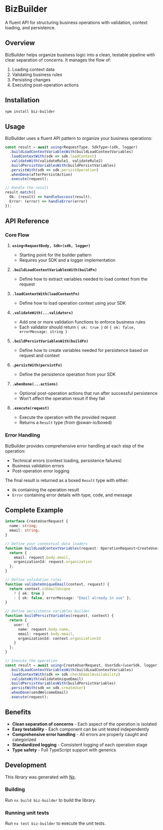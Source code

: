 # BizBuilder

A fluent API for structuring business operations with validation, context loading, and persistence.

## Overview

BizBuilder helps organize business logic into a clean, testable pipeline with clear separation of concerns. It manages the flow of:

1. Loading context data
2. Validating business rules
3. Persisting changes
4. Executing post-operation actions

## Installation

```bash
npm install biz-builder
```

## Usage

BizBuilder uses a fluent API pattern to organize your business operations:

```typescript
const result = await using<RequestType, SdkType>(sdk, logger)
  .buildLoadContextVariablesWith(buildLoadContextVariables)
  .loadContextWith(sdk => sdk.loadContext)
  .validateWith(validateRule1, validateRule2)
  .buildPersistVariablesWith(buildPersistVariables)
  .persistWith(sdk => sdk.persistOperation)
  .whenDone(afterPersistAction)
  .execute(request);

// Handle the result
result.match({
  Ok: (result) => handleSuccess(result),
  Error: (error) => handleError(error)
});
```

## API Reference

### Core Flow

1. **`using<RequestBody, Sdk>(sdk, logger)`**
   - Starting point for the builder pattern
   - Requires your SDK and a logger implementation

2. **`.buildLoadContextVariablesWith(buildFn)`**
   - Define how to extract variables needed to load context from the request

3. **`.loadContextWith(loadContextFn)`**
   - Define how to load operation context using your SDK

4. **`.validateWith(...validators)`**
   - Add one or more validation functions to enforce business rules
   - Each validator should return `{ ok: true }` or `{ ok: false, errorMessage: string }`

5. **`.buildPersistVariablesWith(buildFn)`**
   - Define how to create variables needed for persistence based on request and context

6. **`.persistWith(persistFn)`**
   - Define the persistence operation from your SDK

7. **`.whenDone(...actions)`**
   - Optional post-operation actions that run after successful persistence
   - Won't affect the operation result if they fail

8. **`.execute(request)`**
   - Execute the operation with the provided request
   - Returns a `Result` type (from @swan-io/boxed)

### Error Handling

BizBuilder provides comprehensive error handling at each step of the operation:
- Technical errors (context loading, persistence failures)
- Business validation errors
- Post-operation error logging

The final result is returned as a boxed `Result` type with either:
- `Ok` containing the operation result
- `Error` containing error details with type, code, and message

## Complete Example

```typescript
interface CreateUserRequest {
  name: string;
  email: string;
}

// Define your contextual data loaders
function buildLoadContextVariables(request: OperationRequest<CreateUserRequest>) {
  return {
    email: request.body.email,
    organizationId: request.organization
  };
}

// Define validation rules
function validateUniqueEmail(context, request) {
  return context.isEmailUnique 
    ? { ok: true } 
    : { ok: false, errorMessage: "Email already in use" };
}

// Define persistence variables builder
function buildPersistVariables(request, context) {
  return {
    user: {
      name: request.body.name,
      email: request.body.email,
      organizationId: context.organizationId
    }
  };
}

// Execute the operation
const result = await using<CreateUserRequest, UserSdk>(userSdk, logger)
  .buildLoadContextVariablesWith(buildLoadContextVariables)
  .loadContextWith(sdk => sdk.checkEmailAvailability)
  .validateWith(validateUniqueEmail)
  .buildPersistVariablesWith(buildPersistVariables)
  .persistWith(sdk => sdk.createUser)
  .whenDone(sendWelcomeEmail)
  .execute(request);
```

## Benefits

- **Clean separation of concerns** - Each aspect of the operation is isolated
- **Easy testability** - Each component can be unit tested independently
- **Comprehensive error handling** - All errors are properly caught and categorized
- **Standardized logging** - Consistent logging of each operation stage
- **Type safety** - Full TypeScript support with generics

## Development

This library was generated with [Nx](https://nx.dev).

### Building

Run `nx build biz-builder` to build the library.

### Running unit tests

Run `nx test biz-builder` to execute the unit tests.
